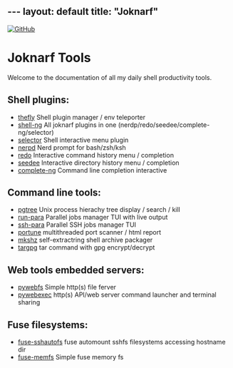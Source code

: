 ---                                                                                             layout: default
title: "Joknarf"
---
[![GitHub](https://img.shields.io/badge/GitHub-joknarf-black?logo=github)](https://github.com/joknarf)

# Joknarf Tools

Welcome to the documentation of all my daily shell productivity tools.

## Shell plugins:
  * [thefly](thefly/) Shell plugin manager / env teleporter
  * [shell-ng](shell-ng/) All joknarf plugins in one (nerdp/redo/seedee/complete-ng/selector)
  * [selector](selector/) Shell interactive menu plugin
  * [nerpd](nerdp/) Nerd prompt for bash/zsh/ksh
  * [redo](redo/) Interactive command history menu / completion
  * [seedee](seedee/) Interactive directory history menu / completion
  * [complete-ng](complete-ng/) Command line completion interactive

## Command line tools:
  * [pgtree](pgtree/) Unix process hierachy tree display / search / kill
  * [run-para](run-para/) Parallel jobs manager TUI with live output
  * [ssh-para](ssh-para/) Parallel SSH jobs manager TUI
  * [portune](portune/) multithreaded port scanner / html report
  * [mkshz](mkshz/) self-extractring shell archive packager
  * [targpg](targpg/) tar command with gpg encrypt/decrypt 

## Web tools embedded servers:
  * [pywebfs](pywebfs/) Simple http(s) file ferver
  * [pywebexec](pywebexec/) http(s) API/web server command launcher and terminal sharing

## Fuse filesystems:
  * [fuse-sshautofs](fuse-sshautofs/) fuse automount sshfs filesystems accessing hostname dir
  * [fuse-memfs](fuse-memfs/) Simple fuse memory fs


